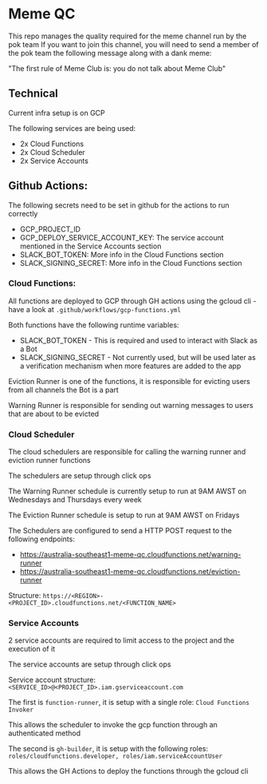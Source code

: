 # Meme QC

This repo manages the quality required for the meme channel run by the pok team
If you want to join this channel, you will need to send a member of the pok team the following message along with a dank meme:

"The first rule of Meme Club is: you do not talk about Meme Club"

## Technical

Current infra setup is on GCP

The following services are being used:

- 2x Cloud Functions
- 2x Cloud Scheduler
- 2x Service Accounts

## Github Actions:
The following secrets need to be set in github for the actions to run correctly

- GCP_PROJECT_ID
- GCP_DEPLOY_SERVICE_ACCOUNT_KEY: The service account mentioned in the Service Accounts section
- SLACK_BOT_TOKEN: More info in the Cloud Functions section
- SLACK_SIGNING_SECRET: More info in the Cloud Functions section

### Cloud Functions:
All functions are deployed to GCP through GH actions using the gcloud cli - have a look at `.github/workflows/gcp-functions.yml`

Both functions have the following runtime variables:

- SLACK_BOT_TOKEN - This is required and used to interact with Slack as a Bot
- SLACK_SIGNING_SECRET - Not currently used, but will be used later as a verification mechanism when more features are added to the app

Eviction Runner is one of the functions, it is responsible for evicting users from all channels the Bot is a part

Warning Runner is responsible for sending out warning messages to users that are about to be evicted

### Cloud Scheduler
The cloud schedulers are responsible for calling the warning runner and eviction runner functions

The schedulers are setup through click ops

The Warning Runner schedule is currently setup to run at 9AM AWST on Wednesdays and Thursdays every week

The Eviction Runner schedule is setup to run at 9AM AWST on Fridays

The Schedulers are configured to send a HTTP POST request to the following endpoints:

- https://australia-southeast1-meme-qc.cloudfunctions.net/warning-runner
- https://australia-southeast1-meme-qc.cloudfunctions.net/eviction-runner

Structure: `https://<REGION>-<PROJECT_ID>.cloudfunctions.net/<FUNCTION_NAME>`

### Service Accounts
2 service accounts are required to limit access to the project and the execution of it

The service accounts are setup through click ops

Service account structure: `<SERVICE_ID>@<PROJECT_ID>.iam.gserviceaccount.com`

The first is `function-runner`, it is setup with a single role: `Cloud Functions Invoker`

This allows the scheduler to invoke the gcp function through an authenticated method

The second is `gh-builder`, it is setup with the following roles: `roles/cloudfunctions.developer, roles/iam.serviceAccountUser`

This allows the GH Actions to deploy the functions through the gcloud cli